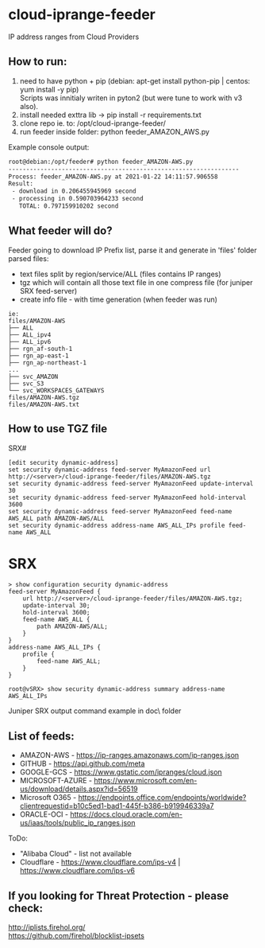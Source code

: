 # cloud-iprange-feeder
IP address ranges from Cloud Providers

## How to run:
1) need to have python + pip (debian: apt-get install python-pip | centos: yum install -y pip)<br>
 Scripts was innitialy writen in pyton2 (but were tune to work with v3 also).
2) install needed exttra lib -> pip install -r requirements.txt
3) clone repo ie. to: /opt/cloud-iprange-feeder/
4) run feeder inside folder: python feeder_AMAZON_AWS.py

Example console output:
```bash
root@debian:/opt/feeder# python feeder_AMAZON-AWS.py
-----------------------------------------------------------------
Process: feeder_AMAZON-AWS.py at 2021-01-22 14:11:57.906558
Result:
 - download in 0.206455945969 second
 - processing in 0.590703964233 second
   TOTAL: 0.797159910202 second
```

## What feeder will do?
Feeder going to download IP Prefix list, parse it and generate in 'files' folder parsed files:
- text files split by region/service/ALL (files contains IP ranges)
- tgz which will contain all those text file in one compress file (for juniper SRX feed-server)
- create info file - with time generation (when feeder was run)

```
ie:
files/AMAZON-AWS
├── ALL
├── ALL_ipv4
├── ALL_ipv6
├── rgn_af-south-1
├── rgn_ap-east-1
├── rgn_ap-northeast-1
...
├── svc_AMAZON
├── svc_S3
└── svc_WORKSPACES_GATEWAYS
files/AMAZON-AWS.tgz
files/AMAZON-AWS.txt
```

## How to use TGZ file
SRX#
```
[edit security dynamic-address]
set security dynamic-address feed-server MyAmazonFeed url http://<server>/cloud-iprange-feeder/files/AMAZON-AWS.tgz
set security dynamic-address feed-server MyAmazonFeed update-interval 30
set security dynamic-address feed-server MyAmazonFeed hold-interval 3600
set security dynamic-address feed-server MyAmazonFeed feed-name AWS_ALL path AMAZON-AWS/ALL
set security dynamic-address address-name AWS_ALL_IPs profile feed-name AWS_ALL
```

# SRX
```
> show configuration security dynamic-address 
feed-server MyAmazonFeed {
    url http://<server>/cloud-iprange-feeder/files/AMAZON-AWS.tgz;
    update-interval 30;
    hold-interval 3600;
    feed-name AWS_ALL {
        path AMAZON-AWS/ALL;
    }
}
address-name AWS_ALL_IPs {
    profile {
        feed-name AWS_ALL;
    }
}
```
```
root@vSRX> show security dynamic-address summary address-name AWS_ALL_IPs
```
Juniper SRX output command example in doc\ folder

## List of feeds:
- AMAZON-AWS - https://ip-ranges.amazonaws.com/ip-ranges.json
- GITHUB - https://api.github.com/meta
- GOOGLE-GCS - https://www.gstatic.com/ipranges/cloud.json
- MICROSOFT-AZURE - https://www.microsoft.com/en-us/download/details.aspx?id=56519
- Microsoft O365 - https://endpoints.office.com/endpoints/worldwide?clientrequestid=b10c5ed1-bad1-445f-b386-b919946339a7
- ORACLE-OCI - https://docs.cloud.oracle.com/en-us/iaas/tools/public_ip_ranges.json

ToDo:
- "Alibaba Cloud" - list not available
- Cloudflare - https://www.cloudflare.com/ips-v4 | https://www.cloudflare.com/ips-v6

## If you looking for Threat Protection - please check:
http://iplists.firehol.org/<br>
https://github.com/firehol/blocklist-ipsets
